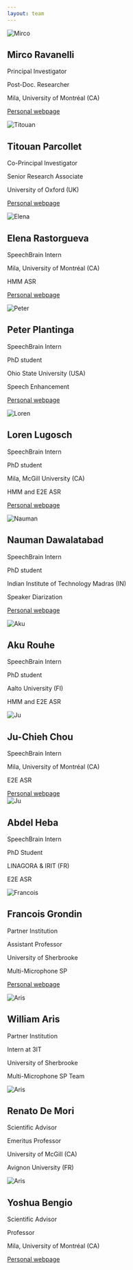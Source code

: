 ```yaml
---
layout: team
---
```




<div class="row">

<div class="column3">
<div class="card">
<img src="../assets/mirco_ravanelli.jpg" alt="Mirco" class="team_pic">
<div class="container">
<h2>Mirco Ravanelli</h2>
<p class="title">Principal Investigator</p>
<p class="affiliation">Post-Doc. Researcher</p>
<p class="affiliation">Mila, University of Montréal (CA)</p>
<p></p>
<p></p>
<a href="https://sites.google.com/site/mircoravanelli/" style="text-align:center">Personal webpage</a>
<p></p>
</div>
</div>
</div>


<div class="column3">
<div class="card">
<img src="../assets/titouan.jpg" alt="Titouan" class="team_pic">
<div class="container">
<h2>Titouan Parcollet</h2>
<p class="title">Co-Principal Investigator</p>
<p class="affiliation">Senior Research Associate</p>
<p class="affiliation">University of Oxford (UK)</p>
<p></p>
<p></p>
<a href="http://darnault-parcollet.fr/Parcollet/index.html" style="text-align:center">Personal webpage</a>
<p></p>
</div>
</div>
</div>

<div class="column3">
<div class="card">
<img src="../assets/Elena.jpg" alt="Elena" class="team_pic">
<div class="container">
<h2>Elena Rastorgueva</h2>
<p class="title">SpeechBrain Intern</p>
<p></p>
<p class="affiliation">Mila, University of Montréal (CA)</p>
<p></p>
<p class="affiliation">HMM ASR</p>
<a href="https://elenaras.github.io/." style="text-align:center">Personal webpage</a>
<p></p>
</div>
</div>
</div>

</div>

<div class="row">

<div class="column3">
<div class="card">
<img src="../assets/peter.jpg" alt="Peter" class="team_pic">
<div class="container">
<h2>Peter Plantinga</h2>
<p class="title">SpeechBrain Intern</p>
<p class="affiliation">PhD student</p>
<p class="affiliation">Ohio State University (USA)</p>
<p></p>
<p class="affiliation">Speech Enhancement</p>
<a href="http://massey-plantinga.com" style="text-align:center">Personal webpage</a>
<p></p>
</div>
</div>
</div>

<div class="column3">
<div class="card">
<img src="../assets/loren.png" alt="Loren" class="team_pic">
<div class="container">
<h2>Loren Lugosch</h2>
<p class="title">SpeechBrain Intern</p>
<p class="affiliation">PhD student</p>
<p class="affiliation">Mila, McGill University (CA)</p>
<p></p>
<p class="affiliation">HMM and E2E ASR</p>
<a href="http://lorenlugosch.github.io/" style="text-align:center">Personal webpage</a>
<p></p>
</div>
</div>
</div>

<div class="column3">
<div class="card">
<img src="../assets/nauman.png" alt="Nauman" class="team_pic">
<div class="container">
<h2>Nauman Dawalatabad</h2>
<p class="title">SpeechBrain Intern</p>
<p class="affiliation">PhD student</p>
<p class="affiliation">Indian Institute of Technology Madras (IN)</p>
<p></p>
<p class="affiliation">Speaker Diarization</p>
<a href="http://www.cse.iitm.ac.in/~nauman/" style="text-align:center">Personal webpage</a>
<p></p>
</div>
</div>
</div>

</div>

<div class="row">

<div class="column3">
<div class="card">
<img src="../assets/aku.png" alt="Aku" class="team_pic">
<div class="container">
<h2>Aku Rouhe</h2>
<p class="title">SpeechBrain Intern</p>
<p class="affiliation">PhD student</p>
<p class="affiliation">Aalto University (FI)</p>
<p></p>
<p class="affiliation">HMM and E2E ASR</p>
</div>
</div>
</div>

<div class="column3">
<div class="card">
<img src="../assets/ju.png" alt="Ju" class="team_pic">
<div class="container">
<h2>Ju-Chieh Chou</h2>
<p class="title">SpeechBrain Intern</p>
<p class="affiliation">Mila, University of Montréal (CA)</p>
<p></p>
<p class="affiliation">E2E ASR</p>
<a href="http://speech.ee.ntu.edu.tw/~jjery2243542/" style="text-align:center">Personal webpage</a>
</div>
</div>
</div>


<div class="column3">
<div class="card">
<img src="../assets/abdel.png" alt="Ju" class="team_pic">
<div class="container">
<h2>Abdel Heba</h2>
<p class="title">SpeechBrain Intern</p>
<p class="affiliation">PhD Student</p>
<p class="affiliation">LINAGORA & IRIT (FR)</p>
<p></p>
<p class="affiliation">E2E ASR</p>
</div>
</div>
</div>

</div>

<div class="row">

<div class="column3">
<div class="card">
<img src="../assets/francois.png" alt="Francois" class="team_pic">
<div class="container">
<h2>Francois Grondin</h2>
<p class="title">Partner Institution</p>
<p class="affiliation">Assistant Professor</p>
<p class="affiliation">University of Sherbrooke</p>
<p></p>
<p class="affiliation">Multi-Microphone SP</p>
<a href="https://francoisgrondin.com" style="text-align:center">Personal webpage</a>
<p></p>
</div>
</div>
</div>


<div class="column3">
<div class="card">
<img src="../assets/aris.jpg" alt="Aris" class="team_pic">
<div class="container">
<h2>William Aris</h2>
<p class="title">Partner Institution</p>
<p class="affiliation">Intern at 3IT</p>
<p class="affiliation">University of Sherbrooke</p>
<p></p>
<p class="affiliation">Multi-Microphone SP Team</p>
<p></p>
<p></p>
</div>
</div>
</div>


<div class="column3">
<div class="card">
<img src="../assets/renato.jpeg" alt="Aris" class="team_pic">
<div class="container">
<h2>Renato De Mori</h2>
<p class="title">Scientific Advisor</p>
<p class="affiliation">Emeritus Professor</p>
<p class="affiliation">University of McGill (CA)</p>
<p class="affiliation">Avignon University (FR)</p>
<p></p>
<p></p>
<p></p>
</div>
</div>
</div>

</div>


<div class="row">

<div class="column3">
<div class="card">
<img src="../assets/yoshua.png" alt="Aris" class="team_pic">
<div class="container">
<h2>Yoshua Bengio</h2>
<p class="title">Scientific Advisor</p>
<p class="affiliation">Professor</p>
<p class="affiliation">Mila, University of Montréal (CA)</p>
<p></p>
<a href="https://yoshuabengio.org/fr/profil/" style="text-align:center">Personal webpage</a>
<p></p>
</div>
</div>
</div>

</div>
